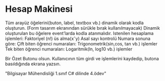 # Hesap Makinesi
Tüm arayüz öğelerini(buton, label, textbox vb.) dinamik olarak kodla oluşturun.
(Form tasarım ekranından sürükle bırak kullanılmayacak)
Dinamik oluşturulan bu öğelere event’larda kodla atanmalıdır.
Istenilen hesaplama işlemleri:
 Faktoriyel (n!)
 üs alma(xˆy)
 Asal sayı kontrolü
 Numara sonuna göre:
   Çift biten öğrenci numaraları: Trigonometrik(sin,cos, tan vb.) işlemler
   Tek biten öğrenci numaraları: Logaritmik(ln, log10 vb.) işlemler

Bir Özet Butonu olsun. Kullanıcının tüm girdi ve işlemlerini kaydedip, butona
basıldığında ekrana yazsın.

"Bilgisayar Mühendisliği 1.sınıf C# dilinde 4.ödev"
